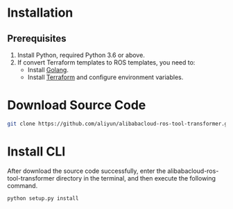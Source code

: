 # Installation
## Prerequisites
1. Install Python, required Python 3.6 or above.
2. If convert Terraform templates to ROS templates, you need to:
    - Install [Golang](https://golang.google.cn/dl/).
    - Install [Terraform](https://www.terraform.io/downloads.html) and configure environment variables.

# Download Source Code

```bash
git clone https://github.com/aliyun/alibabacloud-ros-tool-transformer.git
```
# Install CLI
After download the source code successfully, enter the alibabacloud-ros-tool-transformer directory in the terminal, and then execute the following command.

```bash
python setup.py install
```
